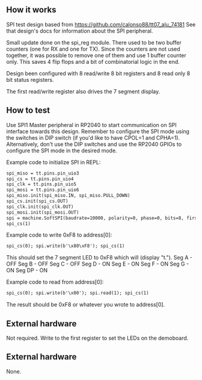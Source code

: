 <!---

This file is used to generate your project datasheet. Please fill in the information below and delete any unused
sections.

You can also include images in this folder and reference them in the markdown. Each image must be less than
512 kb in size, and the combined size of all images must be less than 1 MB.
-->

## How it works

SPI test design based from https://github.com/calonso88/tt07_alu_74181
See that design's docs for information about the SPI peripheral.

Small update done on the spi_reg module. There used to be two buffer counters (one for RX and one for TX).
Since the counters are not used together, it was possible to remove one of them and use 1 buffer counter only.
This saves 4 flip flops and a bit of combinatorial logic in the end.

Design been configured with 8 read/write 8 bit registers and 8 read only 8 bit status registers.

The first read/write register also drives the 7 segment display.

## How to test

Use SPI1 Master peripheral in RP2040 to start communication on SPI interface towards this design. Remember to configure the SPI mode using the switches in DIP switch (if you'd like to have CPOL=1 and CPHA=1). Alternatively, don't use the DIP switches and use the RP2040 GPIOs to configure the SPI mode in the desired mode.

Example code to initialize SPI in REPL:
```txt
spi_miso = tt.pins.pin_uio3
spi_cs = tt.pins.pin_uio4
spi_clk = tt.pins.pin_uio5
spi_mosi = tt.pins.pin_uio6
spi_miso.init(spi_miso.IN, spi_miso.PULL_DOWN)
spi_cs.init(spi_cs.OUT)
spi_clk.init(spi_clk.OUT)
spi_mosi.init(spi_mosi.OUT)
spi = machine.SoftSPI(baudrate=10000, polarity=0, phase=0, bits=8, firstbit=machine.SPI.MSB, sck=spi_clk, mosi=spi_mosi, miso=spi_miso)
spi_cs(1)
```

Example code to write 0xF8 to address[0]:
```txt
spi_cs(0); spi.write(b'\x80\xF8'); spi_cs(1)
```

This should set the 7 segment LED to 0xF8 which will (display "t.").
Seg A - OFF
Seg B - OFF
Seg C - OFF
Seg D - ON
Seg E - ON
Seg F - ON
Seg G - ON
Seg DP - ON

Example code to read from address[0]:
```txt
spi_cs(0); spi.write(b'\x00'); spi.read(1); spi_cs(1)
```

The result should be 0xF8 or whatever you wrote to address[0].

## External hardware

Not required.
Write to the first register to set the LEDs on the demoboard.

## External hardware

None.
